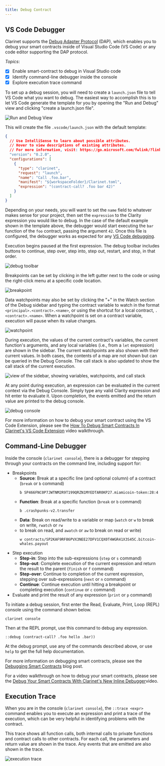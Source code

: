 ```yaml
---
title: Debug Contract
---
```


## VS Code Debugger

Clarinet supports the [Debug Adapter Protocol](https://microsoft.github.io/debug-adapter-protocol/) (DAP), which enables you to debug your smart contracts inside of Visual Studio Code (VS Code) or any code editor supporting the DAP protocol.

*Topics*:

- [x] Enable smart-contract to debug in Visual Studio code
- [x] Identify command-line debugger inside the console
- [x] Explore execution trace command

To set up a debug session, you will need to create a `launch.json` file to tell VS Code what you want to debug.
The easiest way to accomplish this is to let VS Code generate the template for you by opening the "Run and Debug" view and clicking "create a launch.json file".

![Run and Debug View](../images/run-and-debug.png)

This will create the file `.vscode/launch.json` with the default template:

```json
{
  // Use IntelliSense to learn about possible attributes.
  // Hover to view descriptions of existing attributes.
  // For more information, visit: https://go.microsoft.com/fwlink/?linkid=830387
  "version": "0.2.0",
  "configurations": [
    {
      "type": "clarinet",
      "request": "launch",
      "name": "Call .foo.bar",
      "manifest": "${workspaceFolder}/Clarinet.toml",
      "expression": "(contract-call? .foo bar 42)"
    }
  ]
}
```

Depending on your needs, you will want to set the `name` field to whatever makes sense for your project, then set the `expression` to the Clarity expression you would like to debug. In the case of the default example shown in the template above, the debugger would start executing the `bar` function of the `foo` contract, passing the argument `42`. Once this file is configured, the debugger works as expected for any [VS Code debugging](https://code.visualstudio.com/docs/editor/debugging).

Execution begins paused at the first expression. The debug toolbar includes buttons to continue, 
step over, step into, step out, restart, and stop, in that order.

![debug toolbar](../images/debug-toolbar.png)

Breakpoints can be set by clicking in the left gutter next to the code or using the right-click menu at a specific code location.

![breakpoint](../images/breakpoint.png)

Data watchpoints may also be set by clicking the  "+" in the Watch section of the Debug sidebar and typing the contract variable to watch in the format `<principal>.<contract>.<name>`, or using the shortcut for a local contract, `.<contract>.<name>`. When a watchpoint is set on a contract variable, execution will pause when its value changes.

![watchpoint](../images/watchpoint.png)

During execution, the values of the current contract's variables, the current function's arguments, and any local variables (i.e., from a `let` expression) are shown in the sidebar. The current watchpoints are also shown with their current values. In both cases, the contents of a map are not shown but can be queried in the Debug Console. The call stack is also updated to show the call stack of the current execution.

![view of the sidebar, showing variables, watchpoints, and call stack](../images/sidebar.png)

At any point during execution, an expression can be evaluated in the current context via the Debug Console. 
Simply type any valid Clarity expression and hit enter to evaluate it. Upon completion, the events emitted and the return value are printed to the debug console.

![debug console](../images/debug-console.png)

For more information on how to debug your smart contract using the VS Code Extension, please see the [How To Debug Smart Contracts In Clarinet's VS Code Extension](https://www.youtube.com/watch?v=DsLCDQSijwk) video walkthrough.

## Command-Line Debugger

Inside the console (`clarinet console`), there is a debugger for stepping through your contracts 
on the command line, including support for:

- Breakpoints
  - **Source**: Break at a specific line (and optional column) of a contract (`break` or `b` command)
    ```
    b SP466FNC0P7JWTNM2R9T199QRZN1MYEDTAR0KP27.miamicoin-token:28:4
    ```
  - **Function**: Break at a specific function (`break` or `b` command)
    ```
    b .crashpunks-v2.transfer
    ```
  - **Data**: Break on read/write to a variable or map (`watch` or `w` to break on write, `rwatch` or `rw` 
  - to break on read, and `awatch` or `aw` to break on read or write)
    ```
    w contracts/SP2KAF9RF86PVX3NEE27DFV1CQX0T4WGR41X3S45C.bitcoin-whales.payout
    ```
- Step execution
  - **Step-in**: Step into the sub-expressions (`step` or `s` command)
  - **Step-out**: Complete execution of the current expression and return the result to the parent (`finish` or `f` command)
  - **Step-over**: Continue to completion of the current expression, stepping over sub-expressions (`next` or `n` command)
  - **Continue**: Continue execution until hitting a breakpoint or completing execution (`continue` or `c` command)
- Evaluate and print the result of any expression (`print` or `p` command)

To initiate a debug session, first enter the Read, Evaluate, Print, Loop (REPL) console using the command shown below.

```
clarinet console
```

Then at the REPL prompt, use this command to debug any expression.

```
::debug (contract-call? .foo hello .bar))
```

At the debug prompt, use any of the commands described above, or use `help` to get the full help documentation.

For more information on debugging smart contracts, please see the [Debugging Smart Contracts](https://www.hiro.so/blog/how-to-debug-your-smart-contracts-with-clarinet) blog post.

For a video walkthrough on how to debug your smart contracts, please see the [Debug Your Smart Contracts With Clarinet's New Inline Debugger](https://www.youtube.com/watch?v=nVDWeuMnkDs)video.

## Execution Trace

When you are in the console (`clarinet console`), the `::trace <expr>` command enables you to execute an expression and print a trace of the execution, which can be very helpful in identifying problems with the contract.

This trace shows all function calls, both internal calls to private functions and contract calls to other contracts. 
For each call, the parameters and return value are shown in the trace. Any events that are emitted are also shown in the trace.

![execution trace](../images/trace.png)


